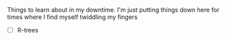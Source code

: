 
Things to learn about in my downtime. I'm just putting things down here for times where I find myself twiddling my fingers

- [ ] R-trees